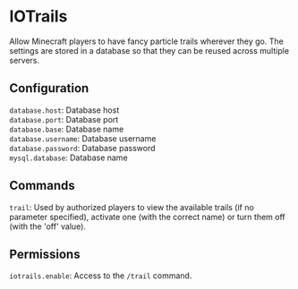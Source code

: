# IOTrails
Allow Minecraft players to have fancy particle trails wherever they go. The settings are stored in a database so that they can be reused across multiple servers.


## Configuration

`database.host`: Database host  
`database.port`: Database port  
`database.base`: Database name  
`database.username`: Database username  
`database.password`: Database password  
`mysql.database`: Database name  


## Commands

`trail`: Used by authorized players to view the available trails (if no parameter specified), activate one (with the correct name) or turn them off (with the 'off' value).


## Permissions

`iotrails.enable`: Access to the `/trail` command.
